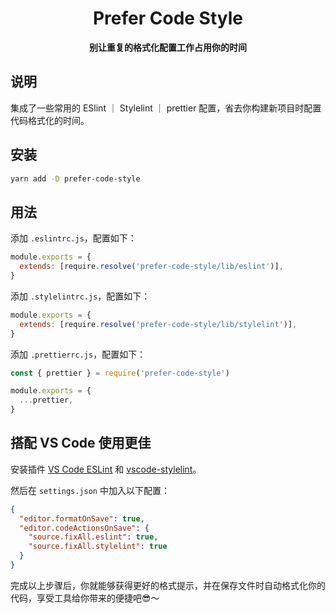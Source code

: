 <div align="center">

# Prefer Code Style

**别让重复的格式化配置工作占用你的时间**

</div>

## 说明

集成了一些常用的 ESlint ｜ Stylelint ｜ prettier 配置，省去你构建新项目时配置代码格式化的时间。

## 安装

```bash
yarn add -D prefer-code-style
```

## 用法

添加 `.eslintrc.js`，配置如下：

```js
module.exports = {
  extends: [require.resolve('prefer-code-style/lib/eslint')],
}
```

添加 `.stylelintrc.js`，配置如下：

```js
module.exports = {
  extends: [require.resolve('prefer-code-style/lib/stylelint')],
}
```

添加 `.prettierrc.js`，配置如下：

```js
const { prettier } = require('prefer-code-style')

module.exports = {
  ...prettier,
}
```

## 搭配 VS Code 使用更佳

安装插件 [VS Code ESLint](https://marketplace.visualstudio.com/items?itemName=dbaeumer.vscode-eslint) 和 [vscode-stylelint](https://marketplace.visualstudio.com/items?itemName=stylelint.vscode-stylelint)。

然后在 `settings.json` 中加入以下配置：

```json
{
  "editor.formatOnSave": true,
  "editor.codeActionsOnSave": {
    "source.fixAll.eslint": true,
    "source.fixAll.stylelint": true
  }
}

```

完成以上步骤后，你就能够获得更好的格式提示，并在保存文件时自动格式化你的代码，享受工具给你带来的便捷吧😎～
